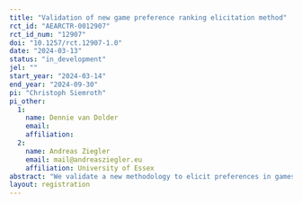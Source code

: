 ```yaml
---
title: "Validation of new game preference ranking elicitation method"
rct_id: "AEARCTR-0012907"
rct_id_num: "12907"
doi: "10.1257/rct.12907-1.0"
date: "2024-03-13"
status: "in_development"
jel: ""
start_year: "2024-03-14"
end_year: "2024-09-30"
pi: "Christoph Siemroth"
pi_other:
  1:
    name: Dennie van Dolder
    email: 
    affiliation: 
  2:
    name: Andreas Ziegler
    email: mail@andreasziegler.eu
    affiliation: University of Essex
abstract: "We validate a new methodology to elicit preferences in games."
layout: registration
---
```



